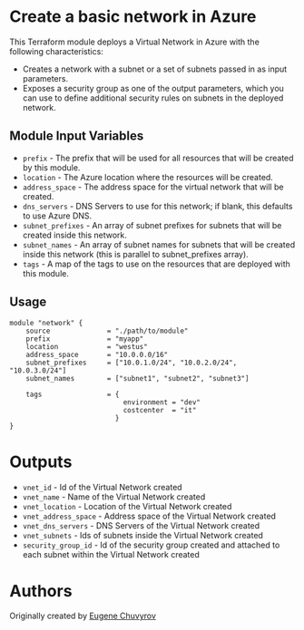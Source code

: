 Create a basic network in Azure
==============================================================================

This Terraform module deploys a Virtual Network in Azure with the following characteristics: 

- Creates a network with a subnet or a set of subnets passed in as input parameters.
- Exposes a security group as one of the output parameters, which you can use to define additional security rules on subnets in the deployed network.

Module Input Variables 
----------------------

- `prefix` - The prefix that will be used for all resources that will be created by this module.
- `location` - The Azure location where the resources will be created.
- `address_space` - The address space for the virtual network that will be created.
- `dns_servers` - DNS Servers to use for this network; if blank, this defaults to use Azure DNS.
- `subnet_prefixes` - An array of subnet prefixes for subnets that will be created inside this network.
- `subnet_names` - An array of subnet names for subnets that will be created inside this network (this is parallel to subnet_prefixes array).  
- `tags` - A map of the tags to use on the resources that are deployed with this module.

Usage
-----

```hcl 
module "network" { 
    source              = "./path/to/module"
    prefix              = "myapp"
    location            = "westus"
    address_space       = "10.0.0.0/16"
    subnet_prefixes     = ["10.0.1.0/24", "10.0.2.0/24", "10.0.3.0/24"]
    subnet_names        = ["subnet1", "subnet2", "subnet3"]

    tags                = {
                            environment = "dev"
                            costcenter  = "it"
                          }
}

```

Outputs
=======

- `vnet_id` - Id of the Virtual Network created
- `vnet_name` - Name of the Virtual Network created
- `vnet_location` - Location of the Virtual Network created
- `vnet_address_space` - Address space of the Virtual Network created
- `vnet_dns_servers` - DNS Servers of the Virtual Network created
- `vnet_subnets` - Ids of subnets inside the Virtual Network created
- `security_group_id` - Id of the security group created and attached to each subnet within the Virtual Network created

Authors
=======
Originally created by [Eugene Chuvyrov](http://github.com/echuvyrov)